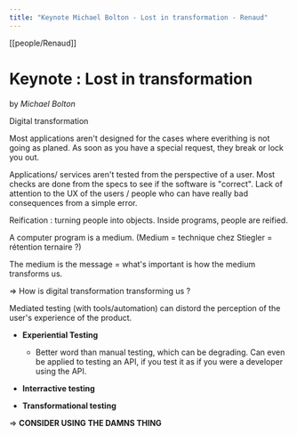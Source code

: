 ```yaml
---
title: "Keynote Michael Bolton - Lost in transformation - Renaud"
---
```

[[people/Renaud]]
# Keynote : Lost in transformation
by _Michael Bolton_

Digital transformation

Most applications aren't designed for the cases where everithing is not going as planed. As soon as you have a special request, they break or lock you out.

Applications/ services aren't tested from the perspective of a user.
Most checks are done from the specs to see if the software is "correct". 
Lack of attention to the UX of the users / people who can have really bad consequences from a simple error.

Reification : turning people into objects.
Inside programs, people are reified.

A computer program is a medium.
(Medium = technique chez Stiegler = rétention ternaire ?)

The medium is the message = what's important is how the medium transforms us.

 => How is digital transformation  transforming us ?

Mediated testing (with tools/automation) can distord the perception of the user's experience of the product.

- **Experiential Testing**
	- Better word than manual testing, which can be degrading. Can even be applied to testing an API, if you test it as if you were a developer using the API.

- **Interractive testing**
- **Transformational testing**

=> **CONSIDER USING THE DAMNS THING**

